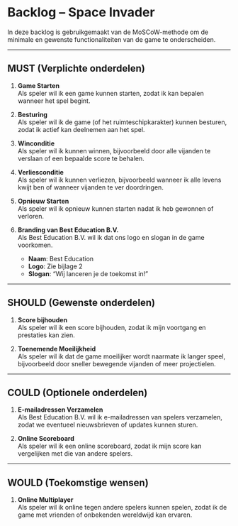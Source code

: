 # Backlog – Space Invader

In deze backlog is gebruikgemaakt van de MoSCoW-methode om de minimale en gewenste functionaliteiten van de game te onderscheiden.

---

## MUST (Verplichte onderdelen)

1. **Game Starten**  
   Als speler wil ik een game kunnen starten, zodat ik kan bepalen wanneer het spel begint.

2. **Besturing**  
   Als speler wil ik de game (of het ruimteschipkarakter) kunnen besturen, zodat ik actief kan deelnemen aan het spel.

3. **Winconditie**  
   Als speler wil ik kunnen winnen, bijvoorbeeld door alle vijanden te verslaan of een bepaalde score te behalen.

4. **Verliesconditie**  
   Als speler wil ik kunnen verliezen, bijvoorbeeld wanneer ik alle levens kwijt ben of wanneer vijanden te ver doordringen.

5. **Opnieuw Starten**  
   Als speler wil ik opnieuw kunnen starten nadat ik heb gewonnen of verloren.

6. **Branding van Best Education B.V.**  
   Als Best Education B.V. wil ik dat ons logo en slogan in de game voorkomen.  
   - **Naam**: Best Education  
   - **Logo**: Zie bijlage 2  
   - **Slogan**: “Wij lanceren je de toekomst in!”

---

## SHOULD (Gewenste onderdelen)

1. **Score bijhouden**  
   Als speler wil ik een score bijhouden, zodat ik mijn voortgang en prestaties kan zien.

2. **Toenemende Moeilijkheid**  
   Als speler wil ik dat de game moeilijker wordt naarmate ik langer speel, bijvoorbeeld door sneller bewegende vijanden of meer projectielen.

---

## COULD (Optionele onderdelen)

1. **E-mailadressen Verzamelen**  
   Als Best Education B.V. wil ik e-mailadressen van spelers verzamelen, zodat we eventueel nieuwsbrieven of updates kunnen sturen.

2. **Online Scoreboard**  
   Als speler wil ik een online scoreboard, zodat ik mijn score kan vergelijken met die van andere spelers.

---

## WOULD (Toekomstige wensen)

1. **Online Multiplayer**  
   Als speler wil ik online tegen andere spelers kunnen spelen, zodat ik de game met vrienden of onbekenden wereldwijd kan ervaren.
